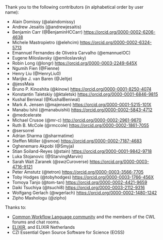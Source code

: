 Thank you to the following contributors (in alphabetical order by user name):
* Alain Domissy (@alaindomissy)
* Andrew Jesaitis (@andrewjesaitis) 
* Benjamin Carr (@BenjaminHCCarr) <https://orcid.org/0000-0002-6206-4638>
* Michele Mastropietro (@elehcim) <https://orcid.org/0000-0002-6324-5713>
* Emannuel Fernandes de Oliveira Carvalho (@emannuelOC)
* Eugene Miloslavsky (@emiloslavsky)
* Robin Long (@longr) <https://orcid.org/0000-0003-2249-645X>
* Ngumih Fien (@Fienne)
* Henry Liu (@HenryLiu0)
* Marijke J. van Baren (@Jeltje)
* @jessMaia
* Bruno P. Kinoshita (@kinow) <https://orcid.org/0000-0001-8250-4074>
* Konstantin Taletskiy (@ktaletsk) <https://orcid.org/0000-0001-6846-9815>
* Kushal Beniwal (@KushalBeniwal)
* Mark A. Jensen  (@majensen) <https://orcid.org/0000-0001-5215-101X>
* Manabu Ishii (@manabuishii) <https://orcid.org/0000-0002-5843-4712>
* @medcelerate
* Michael Crusoe (@mr-c) <http://orcid.org/0000-0002-2961-9670>
* Ruth B. McCole  (@rmccole) <https://orcid.org/0000-0002-1861-7055>
* @sersorrel
* Adrian Sharma (@sharmatime)
* Steffen Möller (@smoe) https://orcid.org/0000-0002-7187-4683
* Oghenemaro Akpobi (@Smyja)
* Stian Soiland-Reyes (@stain) <https://orcid.org/0000-0001-9842-9718>
* Luka Stojanovic (@StarvingMarvin)
* Sarah Wait Zaranek (@swzCuroverse) https://orcid.org/0000-0003-4716-9121
* Peter Amstutz (@tetron) <https://orcid.org/0000-0003-3566-7705>
* Toby Hodges (@tobyhodges) <https://orcid.org/0000-0003-1766-456X>
* Tomoya Tanjo (@tom-tan) <https://orcid.org/0000-0002-4421-9659>
* Daiki Tsuchiya (@tsuchi8) <https://orcid.org/0000-0003-2112-9316>
* Wolfgang Gerlach (@wgerlach) <https://orcid.org/0000-0002-1480-1242>
* Zipho Mashologu (@zipho)

Thanks to:
* [Common Workflow Language community](https://www.commonwl.org/community/)
  and the members of the CWL forums and chat rooms.
* [ELIXIR](https://elixir-europe.org/), and ELIXIR Netherlands
* CZI Essential Open Source Software for Science (EOSS)
